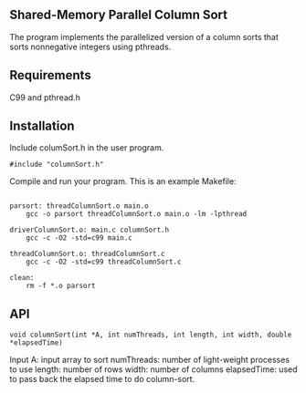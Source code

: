 ## Shared-Memory Parallel Column Sort
The program implements the parallelized version of a column sorts that sorts nonnegative integers using pthreads. 

## Requirements
C99 and pthread.h

## Installation
Include columSort.h in the user program.
```
#include "columnSort.h"
```
Compile and run your program. This is an example Makefile:
```

parsort: threadColumnSort.o main.o
	gcc -o parsort threadColumnSort.o main.o -lm -lpthread
	
driverColumnSort.o: main.c columnSort.h 
	gcc -c -O2 -std=c99 main.c

threadColumnSort.o: threadColumnSort.c 
	gcc -c -O2 -std=c99 threadColumnSort.c

clean:
	rm -f *.o parsort 

```

## API
```
void columnSort(int *A, int numThreads, int length, int width, double *elapsedTime)
```
Input
A: input array to sort
numThreads: number of light-weight processes to use
length: number of rows
width: number of columns
elapsedTime: used to pass back the elapsed time to do column-sort.
